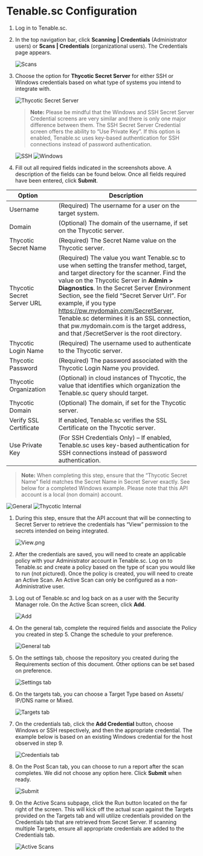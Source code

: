 [title]: # (Tenable.sc Configuration)
[tags]: # (Tenable.sc)
[priority]: # (200)
# Tenable.sc Configuration

1. Log in to Tenable.sc.
1. In the top navigation bar, click __Scanning | Credentials__ (Administrator users) or __Scans | Credentials__  (organizational users). The Credentials page appears.

   ![Scans](images/Tenablesc1.png)

1. Choose the option for __Thycotic Secret Server__ for either SSH or Windows credentials based on what type of systems you intend to integrate with.

   ![Thycotic Secret Server](images/Tenablesc2.png)

   >**Note:** Please be mindful that the Windows and SSH Secret Server Credential screens are very similar and there is only one major difference between them. The SSH Secret Server Credential screen offers the ability to “Use Private Key”. If this option is enabled, Tenable.sc uses key-based authentication for SSH connections instead of password authentication.

   ![SSH](images/Tenablesc3.png)
   ![Windows](images/Tenablesc4.png)

1. Fill out all required fields indicated in the screenshots above. A description of the fields can be found below. Once all fields required have been entered, click __Submit__.

| Option |  | Description |
|---|---|---|
|  Username |   | (Required) The username for a user on the target system.  |
| Domain  |   |  (Optional) The domain of the username, if set on the Thycotic server. |
| Thycotic Secret Name   |   |  (Required) The Secret Name value on the Thycotic server. |
|  Thycotic Secret Server URL |   |  (Required) The value you want Tenable.sc to use when setting the transfer method, target, and target directory for the scanner. Find the value on the Thycotic Server in __Admin  > Diagnostics__. In the Secret Server Environment Section, see the field “Secret Server Url”. For example, if you type https://pw.mydomain.com/SecretServer, Tenable.sc determines it is an SSL connection, that pw.mydomain.com is the target address, and that /SecretServer is the root directory.  |
| Thycotic Login Name  |   |  (Required) The username used to authenticate to the Thycotic server. |
|  Thycotic Password |   |  (Required) The password associated with the Thycotic Login Name you provided. |
|  Thycotic Organization |   | (Optional) in cloud instances of Thycotic, the value that identifies which organization the Tenable.sc query should target.  |
|  Thycotic Domain  |   | (Optional) The domain, if set for the Thycotic server.  |
|  Verify SSL Certificate   |   | If enabled, Tenable.sc verifies the SSL Certificate on the Thycotic server.  |
|  Use Private Key |   | (For SSH Credentials Only) – If enabled, Tenable.sc uses key-based authentication for SSH connections instead of password authentication.   |

   >**Note:** When completing this step, ensure that the “Thycotic Secret Name” field matches the Secret Name in Secret Server exactly. See below for a completed Windows example. Please note that this API account is a local (non domain) account.

   ![General](images/Tenablesc5.png)
   ![Thycotic Internal](images/Ssconfig1.png)

1. During this step, ensure that the API account that will be connecting to Secret Server to retrieve the credentials has “View” permission to the secrets intended on being integrated.

   ![View](images/Ssconfig2).png

1. After the credentials are saved, you will need to create an applicable policy with your Administrator account in Tenable.sc. Log on to Tenable.sc and create a policy based on the type of scan you would like to run (not pictured). Once the policy is created, you will need to create an Active Scan. An Active Scan can only be configured as a non-Administrative user.

1. Log out of Tenable.sc and log back on as a user with the Security Manager role. On the Active Scan screen, click __Add__.

   ![Add](images/Tenablesc6.png)

1. On the general tab, complete the required fields and associate the Policy you created in step 5. Change the schedule to your preference.

   ![General tab](images/Tenablesc7.png)

1. On the settings tab, choose the repository you created during the Requirements section of this document. Other options can be set based on preference.

   ![Settings tab](images/Tenablesc8.png)

1. On the targets tab, you can choose a Target Type based on Assets/ IP/DNS name or Mixed.

   ![Targets tab](images/Tenablesc9.png)

1. On the credentials tab, click the __Add Credential__ button, choose Windows or SSH respectively, and then the appropriate credential. The example below is based on an existing Windows credential for the host observed in step 9.

   ![Credentials tab](images/Tenablesc10.png)

1. On the Post Scan tab, you can choose to run a report after the scan completes. We did not choose any option here. Click __Submit__ when ready.

   ![Submit](images/Tenablesc11.png)

1. On the Active Scans subpage, click the Run button located on the far right of the screen. This will kick off the actual scan against the Targets provided on the Targets tab and will utilize credentials provided on the Credentials tab that are retrieved from Secret Server. If scanning multiple Targets, ensure all appropriate credentials are added to the Credentials tab.

   ![Active Scans](images/Tenablesc12.png)